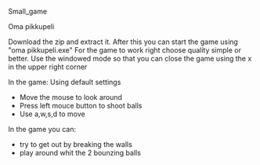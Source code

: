 Small_game

Oma pikkupeli

Download the zip and extract it.
After this you can start the game using "oma pikkupeli.exe"
For the game to work right choose quality simple or better.
Use the windowed mode so that you can close the game using the x in the upper right corner


In the game:
Using default settings
- Move the mouse to look around
- Press left mouce button to shoot balls
- Use a,w,s,d to move


In the game you can:
- try to get out by breaking the walls
- play around whit the 2 bounzing balls

